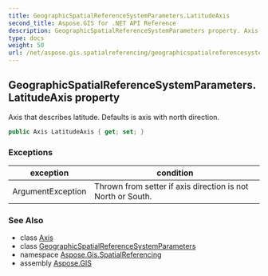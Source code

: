 ```yaml
---
title: GeographicSpatialReferenceSystemParameters.LatitudeAxis
second_title: Aspose.GIS for .NET API Reference
description: GeographicSpatialReferenceSystemParameters property. Axis that describes latitude. Defaults is axis with north direction
type: docs
weight: 50
url: /net/aspose.gis.spatialreferencing/geographicspatialreferencesystemparameters/latitudeaxis/
---
```

## GeographicSpatialReferenceSystemParameters.LatitudeAxis property

Axis that describes latitude. Defaults is axis with north direction.

```csharp
public Axis LatitudeAxis { get; set; }
```

### Exceptions

| exception | condition |
| --- | --- |
| ArgumentException | Thrown from setter if axis direction is not North or South. |

### See Also

* class [Axis](../../axis/)
* class [GeographicSpatialReferenceSystemParameters](../)
* namespace [Aspose.Gis.SpatialReferencing](../../geographicspatialreferencesystemparameters/)
* assembly [Aspose.GIS](../../../)


